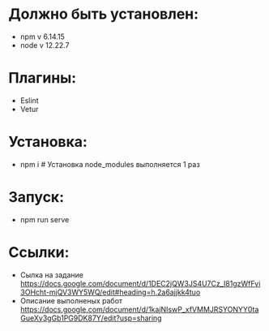 # Должно быть установлен:
  - npm v 6.14.15
  - node v 12.22.7
# Плагины: 
  - Eslint
  - Vetur
# Установка: 
  - npm i # Установка node_modules выполняется 1 раз
# Запуск: 
  - npm run serve

# Ссылки:
  - Сылка на задание https://docs.google.com/document/d/1DEC2jQW3JS4U7Cz_I81gzWfFvi3OHcht-mjQV3WY5WQ/edit#heading=h.2a6ajjkk4tuo
  - Описание выполненых работ https://docs.google.com/document/d/1kajNIswP_xfVMMJRSYONYY0taGueXy3gGb1PG9DK87Y/edit?usp=sharing